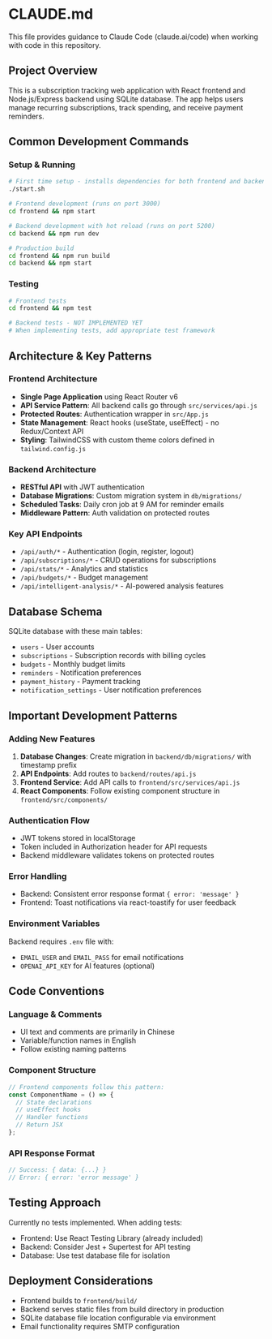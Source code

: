 # CLAUDE.md

This file provides guidance to Claude Code (claude.ai/code) when working with code in this repository.

## Project Overview

This is a subscription tracking web application with React frontend and Node.js/Express backend using SQLite database. The app helps users manage recurring subscriptions, track spending, and receive payment reminders.

## Common Development Commands

### Setup & Running
```bash
# First time setup - installs dependencies for both frontend and backend
./start.sh

# Frontend development (runs on port 3000)
cd frontend && npm start

# Backend development with hot reload (runs on port 5200)
cd backend && npm run dev

# Production build
cd frontend && npm run build
cd backend && npm start
```

### Testing
```bash
# Frontend tests
cd frontend && npm test

# Backend tests - NOT IMPLEMENTED YET
# When implementing tests, add appropriate test framework
```

## Architecture & Key Patterns

### Frontend Architecture
- **Single Page Application** using React Router v6
- **API Service Pattern**: All backend calls go through `src/services/api.js`
- **Protected Routes**: Authentication wrapper in `src/App.js`
- **State Management**: React hooks (useState, useEffect) - no Redux/Context API
- **Styling**: TailwindCSS with custom theme colors defined in `tailwind.config.js`

### Backend Architecture
- **RESTful API** with JWT authentication
- **Database Migrations**: Custom migration system in `db/migrations/`
- **Scheduled Tasks**: Daily cron job at 9 AM for reminder emails
- **Middleware Pattern**: Auth validation on protected routes

### Key API Endpoints
- `/api/auth/*` - Authentication (login, register, logout)
- `/api/subscriptions/*` - CRUD operations for subscriptions
- `/api/stats/*` - Analytics and statistics
- `/api/budgets/*` - Budget management
- `/api/intelligent-analysis/*` - AI-powered analysis features

## Database Schema

SQLite database with these main tables:
- `users` - User accounts
- `subscriptions` - Subscription records with billing cycles
- `budgets` - Monthly budget limits
- `reminders` - Notification preferences
- `payment_history` - Payment tracking
- `notification_settings` - User notification preferences

## Important Development Patterns

### Adding New Features
1. **Database Changes**: Create migration in `backend/db/migrations/` with timestamp prefix
2. **API Endpoints**: Add routes to `backend/routes/api.js`
3. **Frontend Service**: Add API calls to `frontend/src/services/api.js`
4. **React Components**: Follow existing component structure in `frontend/src/components/`

### Authentication Flow
- JWT tokens stored in localStorage
- Token included in Authorization header for API requests
- Backend middleware validates tokens on protected routes

### Error Handling
- Backend: Consistent error response format `{ error: 'message' }`
- Frontend: Toast notifications via react-toastify for user feedback

### Environment Variables
Backend requires `.env` file with:
- `EMAIL_USER` and `EMAIL_PASS` for email notifications
- `OPENAI_API_KEY` for AI features (optional)

## Code Conventions

### Language & Comments
- UI text and comments are primarily in Chinese
- Variable/function names in English
- Follow existing naming patterns

### Component Structure
```javascript
// Frontend components follow this pattern:
const ComponentName = () => {
  // State declarations
  // useEffect hooks
  // Handler functions
  // Return JSX
};
```

### API Response Format
```javascript
// Success: { data: {...} }
// Error: { error: 'error message' }
```

## Testing Approach

Currently no tests implemented. When adding tests:
- Frontend: Use React Testing Library (already included)
- Backend: Consider Jest + Supertest for API testing
- Database: Use test database file for isolation

## Deployment Considerations

- Frontend builds to `frontend/build/`
- Backend serves static files from build directory in production
- SQLite database file location configurable via environment
- Email functionality requires SMTP configuration